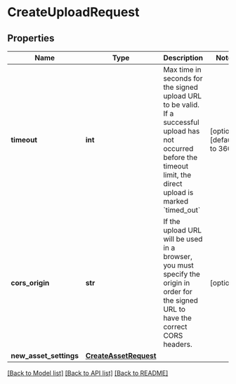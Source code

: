 # CreateUploadRequest

## Properties
Name | Type | Description | Notes
------------ | ------------- | ------------- | -------------
**timeout** | **int** | Max time in seconds for the signed upload URL to be valid. If a successful upload has not occurred before the timeout limit, the direct upload is marked &#x60;timed_out&#x60; | [optional] [default to 3600]
**cors_origin** | **str** | If the upload URL will be used in a browser, you must specify the origin in order for the signed URL to have the correct CORS headers. | [optional] 
**new_asset_settings** | [**CreateAssetRequest**](CreateAssetRequest.md) |  | 

[[Back to Model list]](../README.md#documentation-for-models) [[Back to API list]](../README.md#documentation-for-api-endpoints) [[Back to README]](../README.md)


